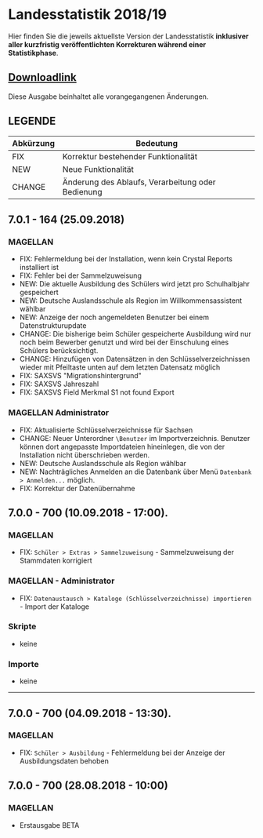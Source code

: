 # Landesstatistik 2018/19

Hier finden Sie die jeweils aktuellste Version der Landesstatistik **inklusiver aller kurzfristig veröffentlichten Korrekturen während einer Statistikphase**.

## [**Downloadlink**](https://download.stueber.de/bin/de/magellan/v7/beta/magellan7.msi)

Diese Ausgabe beinhaltet alle vorangegangenen Änderungen.

## LEGENDE

| Abkürzung | Bedeutung |
| --- | --- |
| FIX | Korrektur bestehender Funktionalität |
| NEW | Neue Funktionalität |
| CHANGE | Änderung des Ablaufs, Verarbeitung oder Bedienung |

## 7.0.1 - 164 \(25.09.2018\)

### MAGELLAN

* FIX:  Fehlermeldung bei der Installation, wenn kein Crystal Reports installiert ist 
* FIX: Fehler bei der Sammelzuweisung 
* NEW: Die aktuelle Ausbildung des Schülers wird jetzt pro Schulhalbjahr gespeichert
* NEW: Deutsche Auslandsschule als Region im Willkommensassistent wählbar
* NEW: Anzeige der noch angemeldeten Benutzer bei einem Datenstrukturupdate
* CHANGE: Die bisherige beim Schüler gespeicherte Ausbildung wird nur noch beim Bewerber genutzt und wird bei der Einschulung eines Schülers berücksichtigt.
* CHANGE: Hinzufügen von Datensätzen in den Schlüsselverzeichnissen wieder mit Pfeiltaste unten auf dem letzten Datensatz möglich
* FIX: SAXSVS "Migrationshintergrund"
* FIX: SAXSVS Jahreszahl
* FIX: SAXSVS Field Merkmal S1 not found Export 

### MAGELLAN Administrator

* FIX: Aktualisierte Schlüsselverzeichnisse für Sachsen
* CHANGE: Neuer Unterordner `\Benutzer` im Importverzeichnis. Benutzer können dort angepasste Importdateien hineinlegen, die von der Installation nicht überschrieben werden.
* NEW: Deutsche Auslandsschule als Region wählbar
* NEW: Nachträgliches Anmelden an die Datenbank über Menü `Datenbank > Anmelden...` möglich.
* FIX: Korrektur der Datenübernahme

## 

## 7.0.0 - 700 \(10.09.2018 - 17:00\).

### MAGELLAN

* FIX: `Schüler > Extras > Sammelzuweisung` - Sammelzuweisung der Stammdaten korrigiert

### MAGELLAN - Administrator

* FIX: `Datenaustausch > Kataloge (Schlüsselverzeichnisse) importieren` - Import der Kataloge

### Skripte

* keine

### Importe

* keine

---

## 7.0.0 - 700 \(04.09.2018 - 13:30\).

### MAGELLAN

* FIX: `Schüler > Ausbildung` - Fehlermeldung bei der Anzeige der Ausbildungsdaten behoben

## 7.0.0 - 700 \(28.08.2018 - 10:00\)

### MAGELLAN

* Erstausgabe BETA



